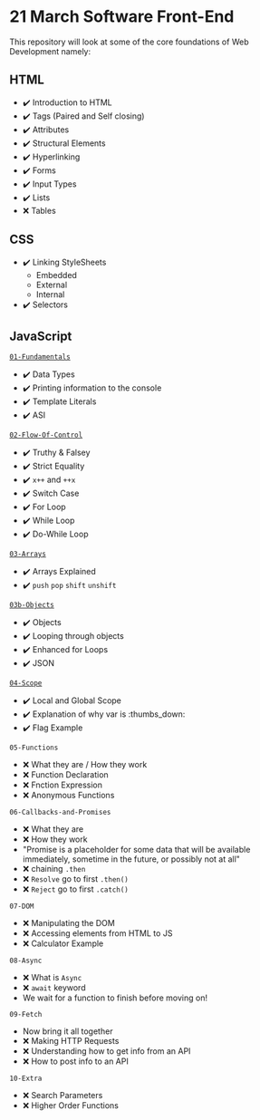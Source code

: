 # 21 March Software Front-End

This repository will look at some of the core foundations of Web Development namely:

## HTML

* :heavy_check_mark: Introduction to HTML
* :heavy_check_mark: Tags (Paired and Self closing)
* :heavy_check_mark: Attributes
* :heavy_check_mark: Structural Elements
* :heavy_check_mark: Hyperlinking
* :heavy_check_mark: Forms
* :heavy_check_mark: Input Types
* :heavy_check_mark: Lists
* :x: Tables

## CSS

* :heavy_check_mark: Linking StyleSheets
  * Embedded
  * External
  * Internal
* :heavy_check_mark: Selectors

## JavaScript

[`01-Fundamentals`](https://github.com/savannahvaith/21Mar-FE/blob/main/JavaScript/01-Fundamentals.js)

* :heavy_check_mark: Data Types
* :heavy_check_mark: Printing information to the console
* :heavy_check_mark: Template Literals
* :heavy_check_mark: ASI

[`02-Flow-Of-Control`](https://github.com/savannahvaith/21Mar-FE/blob/main/JavaScript/02-Flow-Of-Control.js)

* :heavy_check_mark: Truthy & Falsey
* :heavy_check_mark: Strict Equality
* :heavy_check_mark: `x++` and `++x`
* :heavy_check_mark: Switch Case
* :heavy_check_mark: For Loop
* :heavy_check_mark: While Loop
* :heavy_check_mark: Do-While Loop

[`03-Arrays`](https://github.com/savannahvaith/21Mar-FE/blob/main/JavaScript/03-Arrays.js)

* :heavy_check_mark: Arrays Explained
* :heavy_check_mark: `push` `pop` `shift` `unshift`

[`03b-Objects`](https://github.com/savannahvaith/21Mar-FE/blob/main/JavaScript/03b-Objects.js)

* :heavy_check_mark: Objects
* :heavy_check_mark: Looping through objects
* :heavy_check_mark: Enhanced for Loops
* :heavy_check_mark: JSON
  
[`04-Scope`](https://github.com/savannahvaith/21Mar-FE/blob/main/JavaScript/04-Scope.js)

* :heavy_check_mark: Local and Global Scope
* :heavy_check_mark: Explanation of why var is :thumbs_down:
* :heavy_check_mark: Flag Example

`05-Functions`

* :x: What they are / How they work
* :x: Function Declaration
* :x: Fnction Expression
* :x: Anonymous Functions

`06-Callbacks-and-Promises`

* :x: What they are
* :x: How they work
* "Promise is a placeholder for some data that will be available immediately, sometime in the future, or possibly not at all"
* :x: chaining `.then`
* :x: `Resolve` go to first `.then()`
* :x: `Reject` go to first `.catch()`

`07-DOM`

* :x: Manipulating the DOM
* :x: Accessing elements from HTML to JS
* :x: Calculator Example

`08-Async`

* :x: What is `Async`
* :x: `await` keyword
* We wait for a function to finish before moving on!

`09-Fetch`

* Now bring it all together
* :x: Making HTTP Requests
* :x: Understanding how to get info from an API
* :x: How to post info to an API

`10-Extra`

* :x: Search Parameters
* :x: Higher Order Functions
